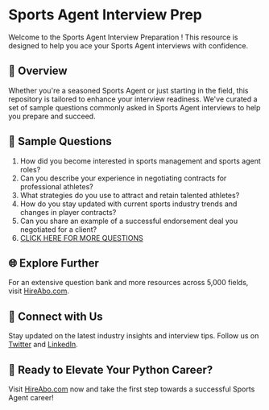 # Sports Agent Interview Prep

Welcome to the Sports Agent Interview Preparation ! This resource is designed to help you ace your Sports Agent interviews with confidence.

## 🚀 Overview

Whether you're a seasoned Sports Agent or just starting in the field, this repository is tailored to enhance your interview readiness. We've curated a set of sample questions commonly asked in Sports Agent interviews to help you prepare and succeed.

## 📝 Sample Questions

1. How did you become interested in sports management and sports agent roles?
2. Can you describe your experience in negotiating contracts for professional athletes?
3. What strategies do you use to attract and retain talented athletes?
4. How do you stay updated with current sports industry trends and changes in player contracts?
5. Can you share an example of a successful endorsement deal you negotiated for a client?
6. [CLICK HERE FOR MORE QUESTIONS](https://hireabo.com/job/15_2_1/Sports%20Agent)

## 🌐 Explore Further

For an extensive question bank and more resources across 5,000 fields, visit [HireAbo.com](https://www.hireabo.com).

## 📱 Connect with Us

Stay updated on the latest industry insights and interview tips. Follow us on [Twitter](https://twitter.com/hireabo) and [LinkedIn](https://www.linkedin.com/in/hire-abo-3609972a8/).

## 🚀 Ready to Elevate Your Python Career?

Visit [HireAbo.com](https://www.hireabo.com) now and take the first step towards a successful Sports Agent career!